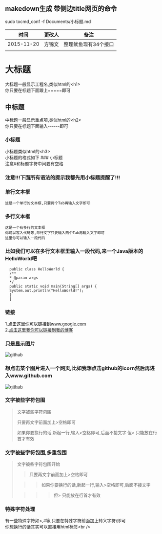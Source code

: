 ## makedown生成 带侧边title网页的命令

  sudo tocmd_conf -f Documents/小标题.md 


| 时间       | 更改人           |备注|
| ------------- |:-------------:|:-------------:|
|  2015-11-20     |方锦文 |整理鱿鱼现有34个接口|
|    | ||


大标题
===================================
  大标题一般显示工程名,类似html的\<h1\><br />
  你只要在标题下面跟上=====即可

  
中标题
-----------------------------------
  中标题一般显示重点项,类似html的\<h2\><br />
  你只要在标题下面输入------即可
  
### 小标题
  小标题类似html的\<h3\><br />
  小标题的格式如下 ### 小标题<br />
  注意#和标题字符中间要有空格

### 注意!!!下面所有语法的提示我都先用小标题提醒了!!! 

### 单行文本框
    这是一个单行的文本框,只要两个Tab再输入文字即可
        
### 多行文本框  
    这是一个有多行的文本框
    你可以写入代码等,每行文字只要输入两个Tab再输入文字即可
    这里你可以输入一段代码

### 比如我们可以在多行文本框里输入一段代码,来一个Java版本的HelloWorld吧
      public class HelloWorld {
      /**
      * @param args
      */
      public static void main(String[] args) {
      System.out.println("HelloWorld!");
      }
      }
### 链接
1.[点击这里你可以链接到www.google.com](http://www.google.com)<br />
2.[点击这里我你可以链接到我的博客](https://github.com/FangWW/)<br />

### 只是显示图片
![github](https://avatars2.githubusercontent.com/u/5373096?v=3&s=48 "github")

### 想点击某个图片进入一个网页,比如我想点击github的icorn然后再进入www.github.com
[![github](https://avatars3.githubusercontent.com/u/9919?v=3&s=200 "github")](http://www.github.com/)

### 文字被些字符包围
> 文字被些字符包围
>
> 只要再文字前面加上>空格即可
>
> 如果你要换行的话,新起一行,输入>空格即可,后面不接文字
> 但> 只能放在行首才有效

### 文字被些字符包围,多重包围
> 文字被些字符包围开始
>
> > 只要再文字前面加上>空格即可
>
>  > > 如果你要换行的话,新起一行,输入>空格即可,后面不接文字
>
> > > > 但> 只能放在行首才有效

### 特殊字符处理
有一些特殊字符如<,#等,只要在特殊字符前面加上转义字符\即可<br />
你想换行的话其实可以直接用html标签\<br /\>
